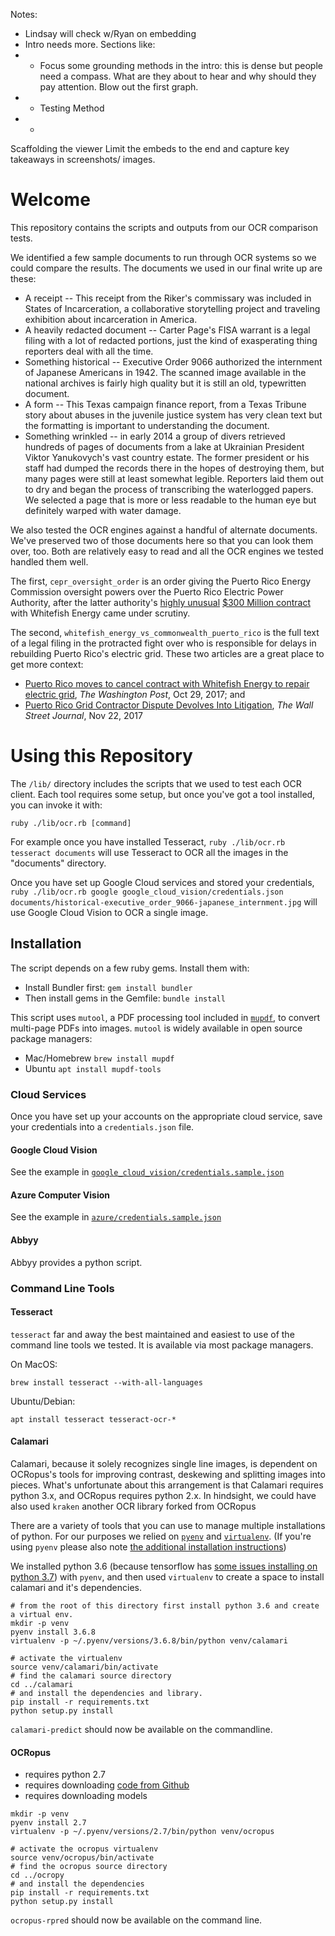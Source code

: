 Notes:
* Lindsay will check w/Ryan on embedding
* Intro needs more. Sections like:
* * Focus some grounding methods in the intro: this is dense but people need a compass. What are they about to hear and why should they pay attention. Blow out the first graph.
* * Testing Method
* *

Scaffolding the viewer
Limit the embeds to the end and capture key takeaways in screenshots/ images.


# Welcome

This repository contains the scripts and outputs from our OCR comparison tests.

We identified a few sample documents to run through OCR systems so we could compare the results. The documents we used in our final write up are these:

+ A receipt -- This receipt from the Riker's commissary was included in States of Incarceration, a collaborative storytelling project and traveling exhibition about incarceration in America.
+ A heavily redacted document -- Carter Page's FISA warrant is a legal filing with a lot of redacted portions, just the kind of exasperating thing reporters deal with all the time.
+ Something historical -- Executive Order 9066 authorized the internment of Japanese Americans in 1942. The scanned image available in the national archives is fairly high quality but it is still an old, typewritten document.
+ A form -- This Texas campaign finance report, from a Texas Tribune story about abuses in the juvenile justice system has very clean text but the formatting is important to understanding the document.
+ Something wrinkled --  in early 2014 a group of divers retrieved hundreds of pages of documents from a lake at Ukrainian President Viktor Yanukovych's vast country estate. The former president or his staff had dumped the records there in the hopes of destroying them, but many pages were still at least somewhat legible. Reporters laid them out to dry and began the process of transcribing the waterlogged papers. We selected a page that is more or less readable to the human eye but definitely warped with water damage.

We also tested the OCR engines against a handful of alternate documents. We've preserved two of those documents here so that you can look them over, too. Both are relatively easy to read and all the OCR engines we tested handled them well.  

The first, `cepr_oversight_order`  is an order giving the Puerto Rico Energy Commission oversight powers over the Puerto Rico Electric Power Authority, after the latter authority's [highly unusual](https://www.reuters.com/article/us-usa-puertorico-power/tiny-montana-firms-puerto-rico-power-deal-draws-scrutiny-idUSKBN1CW1X1) [$300 Million contract](https://www.vox.com/policy-and-politics/2017/11/15/16648924/puerto-rico-whitefish-contract-congress-investigation) with Whitefish Energy came under scrutiny.

The second, `whitefish_energy_vs_commonwealth_puerto_rico` is the full text of a legal filing in the protracted fight over who is responsible for delays in rebuilding Puerto Rico's electric grid. These two articles are a great place to get more context:
* [Puerto Rico moves to cancel contract with Whitefish Energy to repair electric grid](https://www.washingtonpost.com/business/economy/puerto-rico-governor-says-contract-to-whitefish-company-should-be-canceled/2017/10/29/e5336cda-bcb8-11e7-97d9-bdab5a0ab381_story.html?utm_term=.685e693e654d), *The Washington Post*, Oct 29, 2017; and
* [Puerto Rico Grid Contractor Dispute Devolves Into Litigation](https://www.wsj.com/articles/puerto-rico-grid-contractor-dispute-devolves-into-litigation-1511396684), *The Wall Street Journal*, Nov 22, 2017

# Using this Repository

The `/lib/` directory includes the scripts that we used to test each OCR client. Each tool requires some setup, but once you've got a tool installed, you can invoke it with:


`ruby ./lib/ocr.rb [command]`

For example once you have installed Tesseract, `ruby ./lib/ocr.rb tesseract documents` will use Tesseract to OCR all the images in the "documents" directory.

Once you have set up Google Cloud services and stored your credentials, `ruby ./lib/ocr.rb google google_cloud_vision/credentials.json documents/historical-executive_order_9066-japanese_internment.jpg` will use Google Cloud Vision to OCR a single image.

## Installation

The script depends on a few ruby gems. Install them with:

- Install Bundler first: `gem install bundler`
- Then install gems in the Gemfile: `bundle install`

This script uses `mutool`, a PDF processing tool included in  [`mupdf`](https://mupdf.com/docs/index.html), to convert multi-page PDFs into images. `mutool` is widely available in open source package managers:

- Mac/Homebrew `brew install mupdf`
- Ubuntu `apt install mupdf-tools`


### Cloud Services

Once you have set up your accounts on the appropriate cloud service, save your credentials into a `credentials.json` file.

#### Google Cloud Vision

See the example in [`google_cloud_vision/credentials.sample.json`](https://github.com/factful/ocr_testing/blob/master/google_cloud_vision/credentials.sample.json)

#### Azure Computer Vision

See the example in [`azure/credentials.sample.json`](https://github.com/factful/ocr_testing/blob/master/azure/credentials.sample.json)

#### Abbyy

Abbyy provides a python script.

### Command Line Tools

#### Tesseract

`tesseract` far and away the best maintained and easiest to use of the command line tools we tested.  It is available via most package managers.

On MacOS:

`brew install tesseract --with-all-languages`

Ubuntu/Debian:

`apt install tesseract tesseract-ocr-*`

#### Calamari

Calamari, because it solely recognizes single line images, is dependent on OCRopus's tools for improving contrast, deskewing and splitting images into pieces.  What's unfortunate about this arrangement is that Calamari requires python 3.x, and OCRopus requires python 2.x.  In hindsight, we could have also used `kraken` another OCR library forked from OCRopus

There are a variety of tools that you can use to manage multiple installations of python.  For our purposes we relied on [`pyenv`][pyenv] and [`virtualenv`][virtualenv].  (If you're using `pyenv` please also note [the additional installation instructions](https://github.com/pyenv/pyenv/wiki#suggested-build-environment))

We installed python 3.6 (because tensorflow has [some issues installing on python 3.7](https://github.com/tensorflow/tensorflow/issues/17022)) with `pyenv`, and then used `virtualenv` to create a space to install calamari and it's dependencies.

```
# from the root of this directory first install python 3.6 and create a virtual env.
mkdir -p venv
pyenv install 3.6.8
virtualenv -p ~/.pyenv/versions/3.6.8/bin/python venv/calamari
```

```
# activate the virtualenv
source venv/calamari/bin/activate
# find the calamari source directory
cd ../calamari
# and install the dependencies and library.
pip install -r requirements.txt
python setup.py install
```

`calamari-predict` should now be available on the commandline.

#### OCRopus

- requires python 2.7
- requires downloading [code from Github](https://github.com/tmbdev/ocropy)
- requires downloading models

```
mkdir -p venv
pyenv install 2.7
virtualenv -p ~/.pyenv/versions/2.7/bin/python venv/ocropus
```

```
# activate the ocropus virtualenv
source venv/ocropus/bin/activate
# find the ocropus source directory
cd ../ocropy
# and install the dependencies
pip install -r requirements.txt
python setup.py install
```

`ocropus-rpred` should now be available on the command line.


[pyenv]: https://github.com/pyenv/pyenv
[virtualenv]: https://virtualenv.pypa.io/en/latest/
